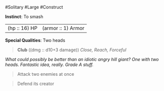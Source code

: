 #Solitary #Large #Construct

**Instinct**: To smash

|       |         |
| ----- | ------- |
| (hp :: 16) HP | (armor :: 1) Armor |

**Special Qualities**: Two heads

> **Club** ((dmg :: d10+3 damage))
> *Close, Reach, Forceful*

*What could possibly be better than an idiotic angry hill giant? One with two heads. Fantastic idea, really. Grade A stuff.*

>Attack two enemies at once

>Defend its creator